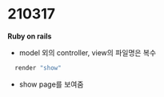 210317
===============
<b>Ruby on rails</b>

- model 외의 controller, view의 파일명은 복수
```ruby
  render "show"
 ```
 - show page를 보여줌

